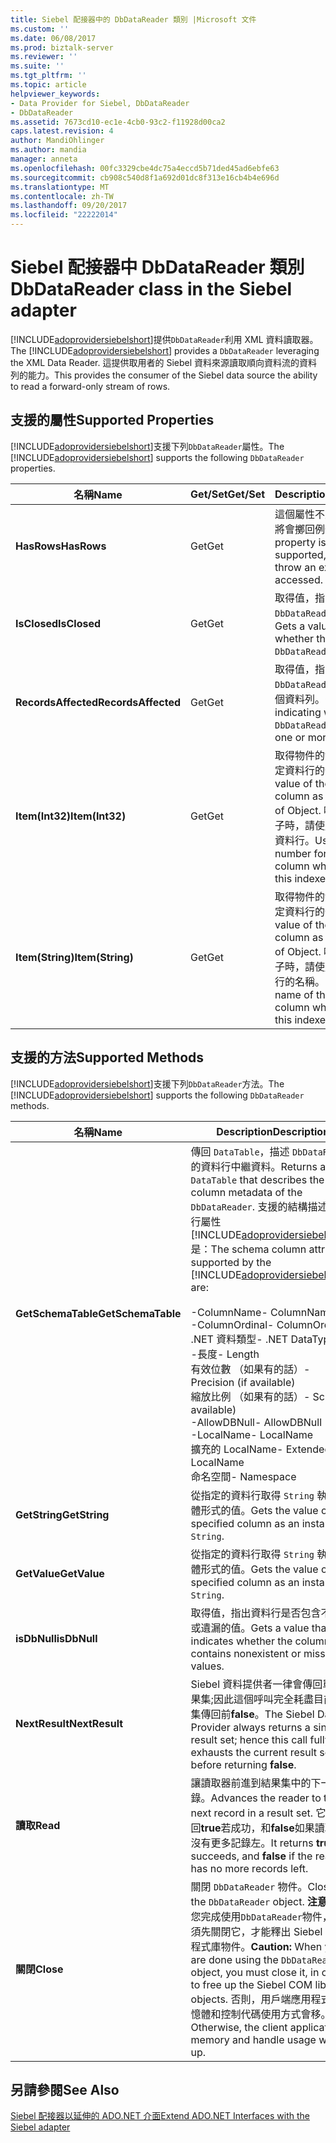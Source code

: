 ```yaml
---
title: Siebel 配接器中的 DbDataReader 類別 |Microsoft 文件
ms.custom: ''
ms.date: 06/08/2017
ms.prod: biztalk-server
ms.reviewer: ''
ms.suite: ''
ms.tgt_pltfrm: ''
ms.topic: article
helpviewer_keywords:
- Data Provider for Siebel, DbDataReader
- DbDataReader
ms.assetid: 7673cd10-ec1e-4cb0-93c2-f11928d00ca2
caps.latest.revision: 4
author: MandiOhlinger
ms.author: mandia
manager: anneta
ms.openlocfilehash: 00fc3329cbe4dc75a4eccd5b71ded45ad6ebfe63
ms.sourcegitcommit: cb908c540d8f1a692d01dc8f313e16cb4b4e696d
ms.translationtype: MT
ms.contentlocale: zh-TW
ms.lasthandoff: 09/20/2017
ms.locfileid: "22222014"
---
```

# <a name="dbdatareader-class-in-the-siebel-adapter"></a><span data-ttu-id="00775-102">Siebel 配接器中 DbDataReader 類別</span><span class="sxs-lookup"><span data-stu-id="00775-102">DbDataReader class in the Siebel adapter</span></span>
<span data-ttu-id="00775-103">[!INCLUDE[adoprovidersiebelshort](../../includes/adoprovidersiebelshort-md.md)]提供`DbDataReader`利用 XML 資料讀取器。</span><span class="sxs-lookup"><span data-stu-id="00775-103">The [!INCLUDE[adoprovidersiebelshort](../../includes/adoprovidersiebelshort-md.md)] provides a `DbDataReader` leveraging the XML Data Reader.</span></span> <span data-ttu-id="00775-104">這提供取用者的 Siebel 資料來源讀取順向資料流的資料列的能力。</span><span class="sxs-lookup"><span data-stu-id="00775-104">This provides the consumer of the Siebel data source the ability to read a forward-only stream of rows.</span></span>  
  
## <a name="supported-properties"></a><span data-ttu-id="00775-105">支援的屬性</span><span class="sxs-lookup"><span data-stu-id="00775-105">Supported Properties</span></span>  
 <span data-ttu-id="00775-106">[!INCLUDE[adoprovidersiebelshort](../../includes/adoprovidersiebelshort-md.md)]支援下列`DbDataReader`屬性。</span><span class="sxs-lookup"><span data-stu-id="00775-106">The [!INCLUDE[adoprovidersiebelshort](../../includes/adoprovidersiebelshort-md.md)] supports the following `DbDataReader` properties.</span></span>  
  
|<span data-ttu-id="00775-107">名稱</span><span class="sxs-lookup"><span data-stu-id="00775-107">Name</span></span>|<span data-ttu-id="00775-108">Get/Set</span><span class="sxs-lookup"><span data-stu-id="00775-108">Get/Set</span></span>|<span data-ttu-id="00775-109">Description</span><span class="sxs-lookup"><span data-stu-id="00775-109">Description</span></span>|  
|----------|--------------|-----------------|  
|<span data-ttu-id="00775-110">**HasRows**</span><span class="sxs-lookup"><span data-stu-id="00775-110">**HasRows**</span></span>|<span data-ttu-id="00775-111">Get</span><span class="sxs-lookup"><span data-stu-id="00775-111">Get</span></span>|<span data-ttu-id="00775-112">這個屬性不支援，並存取將會擲回例外狀況。</span><span class="sxs-lookup"><span data-stu-id="00775-112">This property is not supported, and will throw an exception if accessed.</span></span>|  
|<span data-ttu-id="00775-113">**IsClosed**</span><span class="sxs-lookup"><span data-stu-id="00775-113">**IsClosed**</span></span>|<span data-ttu-id="00775-114">Get</span><span class="sxs-lookup"><span data-stu-id="00775-114">Get</span></span>|<span data-ttu-id="00775-115">取得值，指出是否`DbDataReader`已關閉。</span><span class="sxs-lookup"><span data-stu-id="00775-115">Gets a value indicating whether the `DbDataReader` is closed.</span></span>|  
|<span data-ttu-id="00775-116">**RecordsAffected**</span><span class="sxs-lookup"><span data-stu-id="00775-116">**RecordsAffected**</span></span>|<span data-ttu-id="00775-117">Get</span><span class="sxs-lookup"><span data-stu-id="00775-117">Get</span></span>|<span data-ttu-id="00775-118">取得值，指出是否`DbDataReader`包含一或多個資料列。</span><span class="sxs-lookup"><span data-stu-id="00775-118">Gets a value indicating whether the `DbDataReader` contains one or more rows.</span></span>|  
|<span data-ttu-id="00775-119">**Item(Int32)**</span><span class="sxs-lookup"><span data-stu-id="00775-119">**Item(Int32)**</span></span>|<span data-ttu-id="00775-120">Get</span><span class="sxs-lookup"><span data-stu-id="00775-120">Get</span></span>|<span data-ttu-id="00775-121">取得物件的執行個體的指定資料行的值。</span><span class="sxs-lookup"><span data-stu-id="00775-121">Gets the value of the specified column as an instance of Object.</span></span> <span data-ttu-id="00775-122">叫用這個索引子時，請使用序號所需的資料行。</span><span class="sxs-lookup"><span data-stu-id="00775-122">Use the ordinal number for the desired column when invoking this indexer.</span></span>|  
|<span data-ttu-id="00775-123">**Item(String)**</span><span class="sxs-lookup"><span data-stu-id="00775-123">**Item(String)**</span></span>|<span data-ttu-id="00775-124">Get</span><span class="sxs-lookup"><span data-stu-id="00775-124">Get</span></span>|<span data-ttu-id="00775-125">取得物件的執行個體的指定資料行的值。</span><span class="sxs-lookup"><span data-stu-id="00775-125">Gets the value of the specified column as an instance of Object.</span></span> <span data-ttu-id="00775-126">叫用這個索引子時，請使用所需的資料行的名稱。</span><span class="sxs-lookup"><span data-stu-id="00775-126">Use the name of the desired column when invoking this indexer.</span></span>|  
  
## <a name="supported-methods"></a><span data-ttu-id="00775-127">支援的方法</span><span class="sxs-lookup"><span data-stu-id="00775-127">Supported Methods</span></span>  
 <span data-ttu-id="00775-128">[!INCLUDE[adoprovidersiebelshort](../../includes/adoprovidersiebelshort-md.md)]支援下列`DbDataReader`方法。</span><span class="sxs-lookup"><span data-stu-id="00775-128">The [!INCLUDE[adoprovidersiebelshort](../../includes/adoprovidersiebelshort-md.md)] supports the following `DbDataReader` methods.</span></span>  
  
|<span data-ttu-id="00775-129">名稱</span><span class="sxs-lookup"><span data-stu-id="00775-129">Name</span></span>|<span data-ttu-id="00775-130">Description</span><span class="sxs-lookup"><span data-stu-id="00775-130">Description</span></span>|  
|----------|-----------------|  
|<span data-ttu-id="00775-131">**GetSchemaTable**</span><span class="sxs-lookup"><span data-stu-id="00775-131">**GetSchemaTable**</span></span>|<span data-ttu-id="00775-132">傳回 `DataTable`，描述 `DbDataReader` 的資料行中繼資料。</span><span class="sxs-lookup"><span data-stu-id="00775-132">Returns a `DataTable` that describes the column metadata of the `DbDataReader`.</span></span> <span data-ttu-id="00775-133">支援的結構描述資料行屬性[!INCLUDE[adoprovidersiebelshort](../../includes/adoprovidersiebelshort-md.md)]是：</span><span class="sxs-lookup"><span data-stu-id="00775-133">The schema column attributes supported by the [!INCLUDE[adoprovidersiebelshort](../../includes/adoprovidersiebelshort-md.md)] are:</span></span><br /><br /> <span data-ttu-id="00775-134">-ColumnName</span><span class="sxs-lookup"><span data-stu-id="00775-134">-   ColumnName</span></span><br /><span data-ttu-id="00775-135">-ColumnOrdinal</span><span class="sxs-lookup"><span data-stu-id="00775-135">-   ColumnOrdinal</span></span><br /><span data-ttu-id="00775-136">.NET 資料類型</span><span class="sxs-lookup"><span data-stu-id="00775-136">-   .NET DataType</span></span><br /><span data-ttu-id="00775-137">-長度</span><span class="sxs-lookup"><span data-stu-id="00775-137">-   Length</span></span><br /><span data-ttu-id="00775-138">有效位數 （如果有的話）</span><span class="sxs-lookup"><span data-stu-id="00775-138">-   Precision (if available)</span></span><br /><span data-ttu-id="00775-139">縮放比例 （如果有的話）</span><span class="sxs-lookup"><span data-stu-id="00775-139">-   Scale (if available)</span></span><br /><span data-ttu-id="00775-140">-AllowDBNull</span><span class="sxs-lookup"><span data-stu-id="00775-140">-   AllowDBNull</span></span><br /><span data-ttu-id="00775-141">-LocalName</span><span class="sxs-lookup"><span data-stu-id="00775-141">-   LocalName</span></span><br /><span data-ttu-id="00775-142">擴充的 LocalName</span><span class="sxs-lookup"><span data-stu-id="00775-142">-   Extended LocalName</span></span><br /><span data-ttu-id="00775-143">命名空間</span><span class="sxs-lookup"><span data-stu-id="00775-143">-   Namespace</span></span>|  
|<span data-ttu-id="00775-144">**GetString**</span><span class="sxs-lookup"><span data-stu-id="00775-144">**GetString**</span></span>|<span data-ttu-id="00775-145">從指定的資料行取得 `String` 執行個體形式的值。</span><span class="sxs-lookup"><span data-stu-id="00775-145">Gets the value of the specified column as an instance of `String`.</span></span>|  
|<span data-ttu-id="00775-146">**GetValue**</span><span class="sxs-lookup"><span data-stu-id="00775-146">**GetValue**</span></span>|<span data-ttu-id="00775-147">從指定的資料行取得 `String` 執行個體形式的值。</span><span class="sxs-lookup"><span data-stu-id="00775-147">Gets the value of the specified column as an instance of `String`.</span></span>|  
|<span data-ttu-id="00775-148">**isDbNull**</span><span class="sxs-lookup"><span data-stu-id="00775-148">**isDbNull**</span></span>|<span data-ttu-id="00775-149">取得值，指出資料行是否包含不存在或遺漏的值。</span><span class="sxs-lookup"><span data-stu-id="00775-149">Gets a value that indicates whether the column contains nonexistent or missing values.</span></span>|  
|<span data-ttu-id="00775-150">**NextResult**</span><span class="sxs-lookup"><span data-stu-id="00775-150">**NextResult**</span></span>|<span data-ttu-id="00775-151">Siebel 資料提供者一律會傳回單一結果集;因此這個呼叫完全耗盡目前結果集傳回前**false**。</span><span class="sxs-lookup"><span data-stu-id="00775-151">The Siebel Data Provider always returns a single result set; hence this call fully exhausts the current result set before returning **false**.</span></span>|  
|<span data-ttu-id="00775-152">**讀取**</span><span class="sxs-lookup"><span data-stu-id="00775-152">**Read**</span></span>|<span data-ttu-id="00775-153">讓讀取器前進到結果集中的下一個記錄。</span><span class="sxs-lookup"><span data-stu-id="00775-153">Advances the reader to the next record in a result set.</span></span>  <span data-ttu-id="00775-154">它會傳回**true**若成功，和**false**如果讀取器有沒有更多記錄左。</span><span class="sxs-lookup"><span data-stu-id="00775-154">It returns **true** if it succeeds, and **false** if the reader has no more records left.</span></span>|  
|<span data-ttu-id="00775-155">**關閉**</span><span class="sxs-lookup"><span data-stu-id="00775-155">**Close**</span></span>|<span data-ttu-id="00775-156">關閉 `DbDataReader` 物件。</span><span class="sxs-lookup"><span data-stu-id="00775-156">Closes the `DbDataReader` object.</span></span> <span data-ttu-id="00775-157">**注意：** 當您完成使用`DbDataReader`物件，您必須先關閉它，才能釋出 Siebel COM 程式庫物件。</span><span class="sxs-lookup"><span data-stu-id="00775-157">**Caution:**  When you are done using the `DbDataReader` object, you must close it, in order to free up the Siebel COM library objects.</span></span> <span data-ttu-id="00775-158">否則，用戶端應用程式的記憶體和控制代碼使用方式會移。</span><span class="sxs-lookup"><span data-stu-id="00775-158">Otherwise, the client application’s memory and handle usage will go up.</span></span>|  
  
## <a name="see-also"></a><span data-ttu-id="00775-159">另請參閱</span><span class="sxs-lookup"><span data-stu-id="00775-159">See Also</span></span>  
 [<span data-ttu-id="00775-160">Siebel 配接器以延伸的 ADO.NET 介面</span><span class="sxs-lookup"><span data-stu-id="00775-160">Extend ADO.NET Interfaces with the Siebel adapter</span></span>](../../adapters-and-accelerators/adapter-siebel/extend-ado-net-interfaces-with-the-siebel-adapter.md)